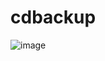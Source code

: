 # cdbackup
![image](https://github.com/Naim2000/cdbackup/assets/44107089/55a473b8-9029-406c-815b-cafafdb45fb0)
